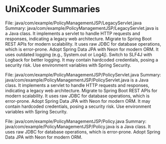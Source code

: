 # UniXcoder Summaries

File: java/com/example/PolicyManagementJSP/LegacyServlet.java
Summary: java/com/example/PolicyManagementJSP/LegacyServlet.java is a Java class. It implements a servlet to handle HTTP requests and responses, indicating a legacy web architecture. Migrate to Spring Boot REST APIs for modern scalability. It uses raw JDBC for database operations, which is error-prone. Adopt Spring Data JPA with Neon for modern ORM. It uses outdated logging (e.g., System.out or Log4j). Switch to SLF4J with Logback for better logging. It may contain hardcoded credentials, posing a security risk. Use environment variables with Spring Security.

File: java/com/example/PolicyManagementJSP/PolicyServlet.java
Summary: java/com/example/PolicyManagementJSP/PolicyServlet.java is a Java class. It implements a servlet to handle HTTP requests and responses, indicating a legacy web architecture. Migrate to Spring Boot REST APIs for modern scalability. It uses raw JDBC for database operations, which is error-prone. Adopt Spring Data JPA with Neon for modern ORM. It may contain hardcoded credentials, posing a security risk. Use environment variables with Spring Security.

File: java/com/example/PolicyManagementJSP/Policy.java
Summary: java/com/example/PolicyManagementJSP/Policy.java is a Java class. It uses raw JDBC for database operations, which is error-prone. Adopt Spring Data JPA with Neon for modern ORM.

